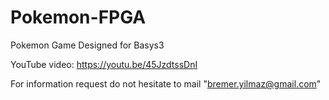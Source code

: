# Pokemon-FPGA
Pokemon Game Designed for Basys3

YouTube video: https://youtu.be/45JzdtssDnI

For information request do not hesitate to mail "bremer.yilmaz@gmail.com"
